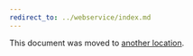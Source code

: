 ```yaml
---
redirect_to: ../webservice/index.md
---
```


This document was moved to [another location](../webservice/index.md).

